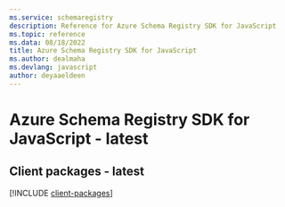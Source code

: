 ```yaml
---
ms.service: schemaregistry
description: Reference for Azure Schema Registry SDK for JavaScript
ms.topic: reference
ms.data: 08/18/2022
title: Azure Schema Registry SDK for JavaScript
ms.author: dealmaha
ms.devlang: javascript
author: deyaaeldeen
---
```

# Azure Schema Registry SDK for JavaScript - latest

## Client packages - latest
[!INCLUDE [client-packages](schema-registry-client-index.md)]